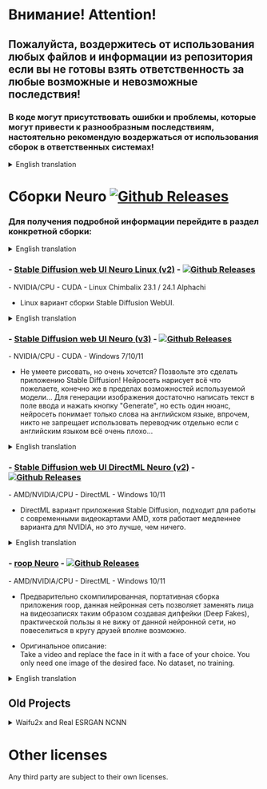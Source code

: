 # Внимание! Attention!
## Пожалуйста, воздержитесь от использования любых файлов и информации из репозитория если вы не готовы взять ответственность за любые возможные и невозможные последствия!
### В коде могут присутствовать ошибки и проблемы, которые могут привести к разнообразным последствиям, настоятельно рекомендую воздержаться от использования сборок в ответственных системах!

<details>
  <summary>English translation</summary>

## Please refrain from using any files and information from the repository unless you are ready to take responsibility for any possible and impossible consequences!
### The code may contain errors and problems that can lead to various consequences, I strongly recommend that you refrain from using assemblies in critical systems!

</details>

# Сборки Neuro [![Github Releases](https://img.shields.io/github/downloads/Shedou/Neuro/total.svg)](https://github.com/Shedou/Neuro/releases)
### Для получения подробной информации перейдите в раздел конкретной сборки:

<details>
  <summary>English translation</summary>

### For details, go to the specific build section:

</details>

### - [Stable Diffusion web UI Neuro Linux (v2)](https://github.com/Shedou/Neuro/tree/main/SD_WEBUI_Neuro_Linux) - [![Github Releases](https://img.shields.io/github/downloads/Shedou/Neuro/SD_WEBUI_Linux_v2/total.svg)](https://github.com/Shedou/Neuro/releases/tag/SD_WEBUI_Linux_v2)
\- NVIDIA/CPU - CUDA - Linux Chimbalix 23.1 / 24.1 Alphachi
- Linux вариант сборки Stable Diffusion WebUI.

<details>
  <summary>English translation</summary>

- Linux version of the Stable Diffusion WebUI build.

</details>

### - [Stable Diffusion web UI Neuro (v3)](https://github.com/Shedou/Neuro/tree/main/SD_WEBUI_Neuro) - [![Github Releases](https://img.shields.io/github/downloads/Shedou/Neuro/SD_WEBUI_v3/total.svg)](https://github.com/Shedou/Neuro/releases/tag/SD_WEBUI_v3)
\- NVIDIA/CPU - CUDA - Windows 7/10/11
- Не умеете рисовать, но очень хочется? Позвольте это сделать приложению Stable Diffusion! Нейросеть нарисует всё что пожелаете, конечно же в пределах возможностей используемой модели... Для генерации изображения достаточно написать текст в поле ввода и нажать кнопку "Generate", но есть один нюанс, нейросеть понимает только слова на английском языке, впрочем, никто не запрещает использовать переводчик отдельно если с английским языком всё очень плохо...

<details>
  <summary>English translation</summary>

- Can't draw but really want to? Let Stable Diffusion do it! The neural network will draw whatever you want, of course, within the capabilities of the model used... To generate an image, just write text in the input field and click the "Generate" button, but there is one caveat, the neural network understands only words in English, however, no one forbids use a translator separately if everything is very bad with the English language...

</details>

### - [Stable Diffusion web UI DirectML Neuro (v2)](https://github.com/Shedou/Neuro/tree/main/SD_WEBUI_DML_Neuro) - [![Github Releases](https://img.shields.io/github/downloads/Shedou/Neuro/SD_WEBUI_DML_v2/total.svg)](https://github.com/Shedou/Neuro/releases/tag/SD_WEBUI_DML_v2)
\- AMD/NVIDIA/CPU - DirectML - Windows 10/11
- DirectML вариант приложения Stable Diffusion, подходит для работы с современными видеокартами AMD, хотя работает медленнее варианта для NVIDIA, но это лучше, чем ничего.

<details>
  <summary>English translation</summary>

- DirectML version of the Stable Diffusion application, suitable for modern AMD graphics cards, although it is slower than the NVIDIA version, but it's better than nothing.

</details>

### - [roop Neuro](https://github.com/Shedou/Neuro/tree/main/roop_Neuro) - [![Github Releases](https://img.shields.io/github/downloads/Shedou/Neuro/roop_v1/total.svg)](https://github.com/Shedou/Neuro/releases/tag/roop_v1)
\- AMD/NVIDIA/CPU - DirectML - Windows 10/11
- Предварительно скомпилированная, портативная сборка приложения roop, данная нейронная сеть позволяет заменять лица на видеозаписях таким образом создавая дипфейки (Deep Fakes), практической пользы я не вижу от данной нейронной сети, но повеселиться в кругу друзей вполне возможно.

- Оригинальное описание:\
Take a video and replace the face in it with a face of your choice. You only need one image of the desired face. No dataset, no training.

<details>
  <summary>English translation</summary>

- A pre-compiled, portable build of the roop application, this neural network allows you to replace faces in videos, thus creating Deep Fakes, I don’t see any practical benefit from this neural network, but it’s quite possible to have fun with friends.
  
- Original description:\
Take a video and replace the face in it with a face of your choice. You only need one image of the desired face. No dataset, no training.

</details>

## Old Projects

<details>
  <summary>Waifu2x and Real ESRGAN NCNN</summary>

### - [Waifu2X Neuro](https://github.com/Shedou/Neuro/tree/main/Waifu2X%20Neuro) - [![Github Releases](https://img.shields.io/github/downloads/Shedou/Neuro/W2XNv2/total.svg)](https://github.com/Shedou/Neuro/releases/tag/W2XNv2)
\- GPU/CPU - OpenCL API - Windows 7/10/11
- Waifu2X поможет в обработке изображений, основное назначение это увеличение изображений и подавление шума разной степени при помощи нейронных сетей, наиболее полезно при чистке изображений от артефактов сжатия JPEG.

<details>
  <summary>English translation</summary>

- Waifu2X will help in image processing, the main purpose is to upscale images and suppress noise of varying strength using neural networks, it is most useful when cleaning images from JPEG compression artifacts.

</details>

### - [Real ESRGAN NCNN Neuro](https://github.com/Shedou/Neuro/tree/main/Real%20ESRGAN%20NCNN%20Neuro) - [![Github Releases](https://img.shields.io/github/downloads/Shedou/Neuro/esrgan_v2/total.svg)](https://github.com/Shedou/Neuro/releases/tag/esrgan_v2)
\- GPU - Vulkan API - Windows 7/10/11
- Real ESRGAN по своей сути является свободным аналогом коммерческого тяжеловесного приложения Topaz Gigapixel AI, основное назначение это увеличение изображений при помощи нейронных сетей, а благодаря использованию Vulkan API производительность всегда на высшем уровне насколько позволяет видеокарта.

<details>
  <summary>English translation</summary>

- Real ESRGAN is essentially a free analogue of the commercial heavyweight Topaz Gigapixel AI application, the main purpose is to upscale images using neural networks, and thanks to the use of the Vulkan API, performance is always at the highest level as far as the graphics card allows.

</details>

</details>

# Other licenses
Any third party are subject to their own licenses.
